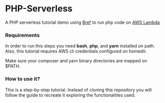 # PHP-Serverless

A PHP serverless tutorial demo using [Bref](https://bref.sh/) to run php code on [AWS Lambda](https://aws.amazon.com/lambda/)

### Requirements 

In order to run this steps you need **bash**, **php**, and **yarn** installed on path. Also, this tutorial requires AWS cli credentials configured on homedir.

Make sure your composer and yarn binary directories are mapped on $PATH.

### How to use it?

This is a step-by-step tutorial. Instead of cloning this repository you will follow the guide to recreate it exploring 
the functionalities used.       
